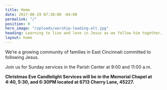 ```yaml
---
title: Home
date: 2017-06-29 07:30:00 -04:00
permalink: "/"
position: 0
hero_image: "/uploads/worship-leading-alt.jpg"
heading: Learning to live and love in Jesus as we follow him together.
layout: home
---
```


We’re a growing community of families in East Cincinnati committed to following Jesus. 

Join us for Sunday services in the Parish Center at 9:00 and 11:00 a.m.

**Christmas Eve Candlelight Services will be in the Memorial Chapel at 4:40, 5:30, and 6:30PM located at 6713 Cherry Lane, 45227.**
